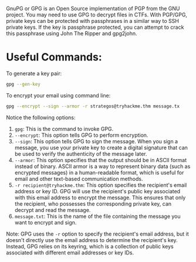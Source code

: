 
GnuPG or GPG is an Open Source implementation of PGP from the GNU project. You may need to use GPG to decrypt files in CTFs. With PGP/GPG, private keys can be protected with passphrases in a similar way to SSH private keys. If the key is passphrase protected, you can attempt to crack this passphrase using John The Ripper and gpg2john.

# Useful Commands:

To generate a key pair:

```bash
gpg --gen-key
```

To encrypt your email using command line:

```bash
gpg --encrypt --sign --armor -r strategos@tryhackme.thm message.tx
```

Notice the following options:

1. `gpg`: This is the command to invoke GPG.
2. `--encrypt`: This option tells GPG to perform encryption.
3. `--sign`: This option tells GPG to sign the message. When you sign a message, you use your private key to create a digital signature that can be used to verify the authenticity of the message later.
4. `--armor`: This option specifies that the output should be in ASCII format instead of binary. ASCII armor is a way to represent binary data (such as encrypted messages) in a human-readable format, which is useful for email and other text-based communication methods.
5. `-r recipient@tryhackme.thm`: This option specifies the recipient's email address or key ID. GPG will use the recipient's public key associated with this email address to encrypt the message. This ensures that only the recipient, who possesses the corresponding private key, can decrypt and read the message.
6. `message.txt`: This is the name of the file containing the message you want to encrypt and sign.

Note: GPG uses the `-r` option to specify the recipient's email address, but it doesn't directly use the email address to determine the recipient's key. Instead, GPG relies on its keyring, which is a collection of public keys associated with different email addresses or key IDs.